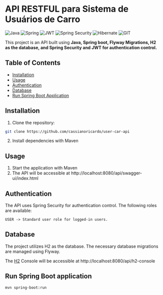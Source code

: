 # API RESTFUL para Sistema de Usuários de Carro

![Java](https://img.shields.io/badge/java-%23ED8B00.svg?style=for-the-badge&logo=openjdk&logoColor=white)
![Spring](https://img.shields.io/badge/spring-%236DB33F.svg?style=for-the-badge&logo=spring&logoColor=white)
![JWT](https://img.shields.io/badge/JWT-black?style=for-the-badge&logo=JSON%20web%20tokens)
![Spring Security](https://img.shields.io/badge/Spring_Security-6DB33F?style=for-the-badge)
![Hibernate](https://img.shields.io/badge/Hibernate-59666C?style=for-the-badge&logo=Hibernate&logoColor=white)
![GIT](https://img.shields.io/badge/GIT-E44C30?style=for-the-badge&logo=git&logoColor=white)

This project is an API built using **Java, Spring boot, Flyway Migrations, H2 as the database, and Spring Security and JWT for authentication control.**

## Table of Contents

- [Installation](#installation)
- [Usage](#usage)
- [Authentication](#authentication)
- [Database](#database)
- [Run Spring Boot Application](#run-spring-boot-application)


## Installation

1. Clone the repository:

```bash
git clone https://github.com/cassianoricardo/user-car-api
```
2. Install dependencies with Maven
## Usage

1. Start the application with Maven
2. The API will be accessible at http://localhost:8080/api/swagger-ui/index.html


## Authentication
The API uses Spring Security for authentication control. The following roles are available:

```
USER -> Standard user role for logged-in users.
```

## Database

The project utilizes H2 as the database. The necessary database migrations are managed using Flyway.

The [H2](https://www.h2database.com/html/main.html) Console will be accessible at http://localhost:8080/api/h2-console

## Run Spring Boot application
```
mvn spring-boot:run
```